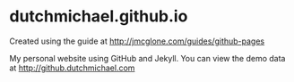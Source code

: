 dutchmichael.github.io
=====================
Created using the guide at <http://jmcglone.com/guides/github-pages>

My personal website using GitHub and Jekyll. You can view the demo data at <http://github.dutchmichael.com> 


